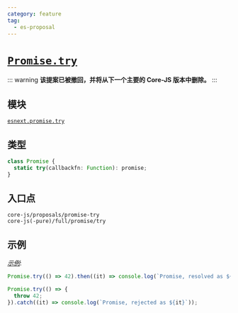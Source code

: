 ```yaml
---
category: feature
tag:
  - es-proposal
---
```


# [`Promise.try`](https://github.com/tc39/proposal-promise-try)

::: warning
**该提案已被撤回，并将从下一个主要的 Core-JS 版本中删除。**
:::

## 模块

[`esnext.promise.try`](https://github.com/zloirock/core-js/blob/master/packages/core-js/modules/esnext.promise.try.js)

## 类型

```ts
class Promise {
  static try(callbackfn: Function): promise;
}
```

## 入口点

```
core-js/proposals/promise-try
core-js(-pure)/full/promise/try
```

## 示例

[_示例_](https://goo.gl/k5GGRo):

```js
Promise.try(() => 42).then((it) => console.log(`Promise, resolved as ${it}`));

Promise.try(() => {
  throw 42;
}).catch((it) => console.log(`Promise, rejected as ${it}`));
```
